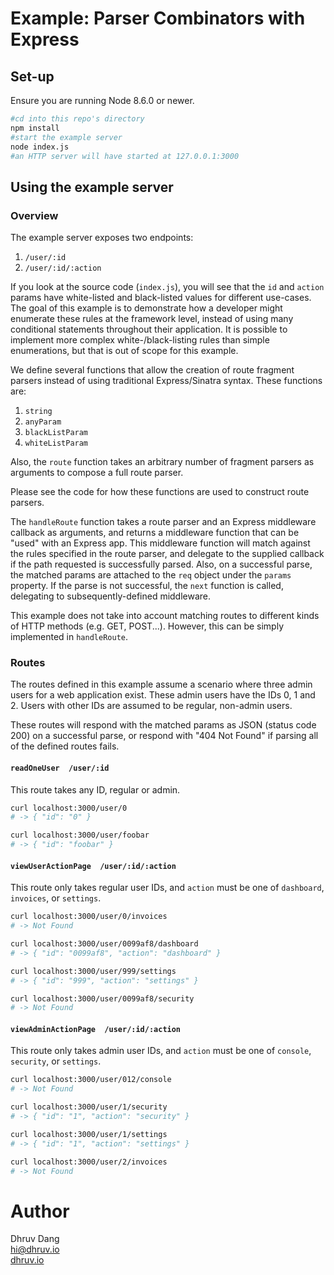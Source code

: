 # Example: Parser Combinators with Express

## Set-up

Ensure you are running Node 8.6.0 or newer.

```bash
#cd into this repo's directory
npm install
#start the example server
node index.js
#an HTTP server will have started at 127.0.0.1:3000
```

## Using the example server

### Overview

The example server exposes two endpoints:

1. `/user/:id`
2. `/user/:id/:action`

If you look at the source code (`index.js`), you will see that the `id` and `action` params have white-listed and black-listed values for different use-cases. The goal of this example is to demonstrate how a developer might enumerate these rules at the framework level, instead of using many conditional statements throughout their application. It is possible to implement more complex white-/black-listing rules than simple enumerations, but that is out of scope for this example.

We define several functions that allow the creation of route fragment parsers instead of using traditional Express/Sinatra syntax. These functions are:

1. `string`
2. `anyParam`
3. `blackListParam`
4. `whiteListParam`

Also, the `route` function takes an arbitrary number of fragment parsers as arguments to compose a full route parser.

Please see the code for how these functions are used to construct route parsers.

The `handleRoute` function takes a route parser and an Express middleware callback as arguments, and returns a middleware function that can be "used" with an Express app. This middleware function will match against the rules specified in the route parser, and delegate to the supplied callback if the path requested is successfully parsed. Also, on a successful parse, the matched params are attached to the `req` object under the `params` property. If the parse is not successful, the `next` function is called, delegating to subsequently-defined middleware.

This example does not take into account matching routes to different kinds of HTTP methods (e.g. GET, POST...). However, this can be simply implemented in `handleRoute`.

### Routes

The routes defined in this example assume a scenario where three admin users for a web application exist. These admin users have the IDs 0, 1 and 2. Users with other IDs are assumed to be regular, non-admin users.

These routes will respond with the matched params as JSON (status code 200) on a successful parse, or respond with "404 Not Found" if parsing all of the defined routes fails.

#### `readOneUser  /user/:id`

This route takes any ID, regular or admin.

```bash
curl localhost:3000/user/0
# -> { "id": "0" }

curl localhost:3000/user/foobar
# -> { "id": "foobar" }
```

#### `viewUserActionPage  /user/:id/:action`

This route only takes regular user IDs, and `action` must be one of `dashboard`, `invoices`, or `settings`.

```bash
curl localhost:3000/user/0/invoices
# -> Not Found

curl localhost:3000/user/0099af8/dashboard
# -> { "id": "0099af8", "action": "dashboard" }

curl localhost:3000/user/999/settings
# -> { "id": "999", "action": "settings" }

curl localhost:3000/user/0099af8/security
# -> Not Found
```

#### `viewAdminActionPage  /user/:id/:action`

This route only takes admin user IDs, and `action` must be one of `console`, `security`, or `settings`.

```bash
curl localhost:3000/user/012/console
# -> Not Found

curl localhost:3000/user/1/security
# -> { "id": "1", "action": "security" }

curl localhost:3000/user/1/settings
# -> { "id": "1", "action": "settings" }

curl localhost:3000/user/2/invoices
# -> Not Found
```

# Author

Dhruv Dang  
[hi@dhruv.io](mailto:hi@dhruv.io)  
[dhruv.io](https://dhruv.io)

